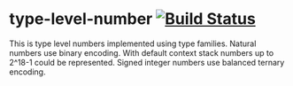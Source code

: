 # type-level-number [![Build Status](https://travis-ci.org/Shimuuar/type-level-numbers.png?branch=master)](https://travis-ci.org/Shimuuar/type-level-numbers)

This is type level numbers implemented using type families. Natural
numbers use binary encoding. With default context stack numbers up
to 2^18-1 could be represented. Signed integer numbers use balanced ternary
encoding.
